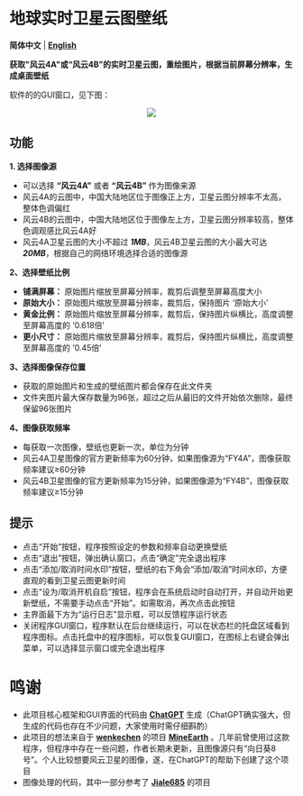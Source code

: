 # 地球实时卫星云图壁纸
**简体中文** | [**English**](README_EN.md)

**获取"风云4A"或“风云4B”的实时卫星云图，重绘图片，根据当前屏幕分辨率，生成桌面壁纸**

软件的的GUI窗口，见下图：

<div align=center><img src="https://github.com/xu-liyan/current_earth_wallpaper/assets/43141587/c32ce7e7-49ec-44a3-b253-f652e4a35aec"></div>


## 功能
**1. 选择图像源**
* 可以选择 **“风云4A”** 或者 **“风云4B”** 作为图像来源
* 风云4A的云图中，中国大陆地区位于图像正上方，卫星云图分辨率不太高，整体色调偏红
* 风云4B的云图中，中国大陆地区位于图像左上方，卫星云图分辨率较高，整体色调观感比风云4A好
* 风云4A卫星云图的大小不超过 ***1MB***，风云4B卫星云图的大小最大可达 ***20MB***，根据自己的网络环境选择合适的图像源

**2、选择壁纸比例**  
* **铺满屏幕：** 原始图片缩放至屏幕分辨率，裁剪后调整至屏幕高度大小
* **原始大小：** 原始图片缩放至屏幕分辨率，裁剪后，保持图片 ‘原始大小’
* **黄金比例：** 原始图片缩放至屏幕分辨率，裁剪后，保持图片纵横比，高度调整至屏幕高度的 ‘0.618倍’
* **更小尺寸：** 原始图片缩放至屏幕分辨率，裁剪后，保持图片纵横比，高度调整至屏幕高度的 ‘0.45倍’

**3、选择图像保存位置**  
* 获取的原始图片和生成的壁纸图片都会保存在此文件夹
* 文件夹图片最大保存数量为96张，超过之后从最旧的文件开始依次删除，最终保留96张图片

**4、图像获取频率** 
* 每获取一次图像，壁纸也更新一次，单位为分钟
* 风云4A卫星图像的官方更新频率为60分钟，如果图像源为“FY4A”，图像获取频率建议≥60分钟
* 风云4B卫星图像的官方更新频率为15分钟，如果图像源为“FY4B”，图像获取频率建议≥15分钟

## 提示
* 点击“开始”按钮，程序按照设定的参数和频率自动更换壁纸
* 点击“退出”按钮，弹出确认窗口，点击“确定”完全退出程序
* 点击“添加/取消时间水印”按钮，壁纸的右下角会“添加/取消”时间水印，方便直观的看到卫星云图更新时间
* 点击“设为/取消开机自启”按钮，程序会在系统启动时自动打开，并自动开始更新壁纸，不需要手动点击“开始”。如需取消，再次点击此按钮
* 主界面最下方为“运行日志”显示框，可以反馈程序运行状态
* 关闭程序GUI窗口，程序默认在后台继续运行，可以在状态栏的托盘区域看到程序图标。点击托盘中的程序图标，可以恢复GUI窗口，在图标上右键会弹出菜单，可以选择显示窗口或完全退出程序

# 鸣谢
* 此项目核心框架和GUI界面的代码由 [**ChatGPT**](https://chat.openai.com/chat) 生成（ChatGPT确实强大，但生成的代码也存在不少问题，大家使用时需仔细斟酌）
* 此项目的想法来自于 [**wenkechen**](https://github.com/wenkechen) 的项目 [**MineEarth**](https://github.com/wenkechen/MineEarth) 。几年前曾使用过这款程序，但程序中存在一些问题，作者长期未更新，且图像源只有“向日葵8号”。个人比较想要风云卫星的图像，遂，在ChatGPT的帮助下创建了这个项目
* 图像处理的代码，其中一部分参考了 [**Jiale685**](https://blog.csdn.net/L141210113/article/details/102642277?spm=1001.2014.3001.5506) 的项目
